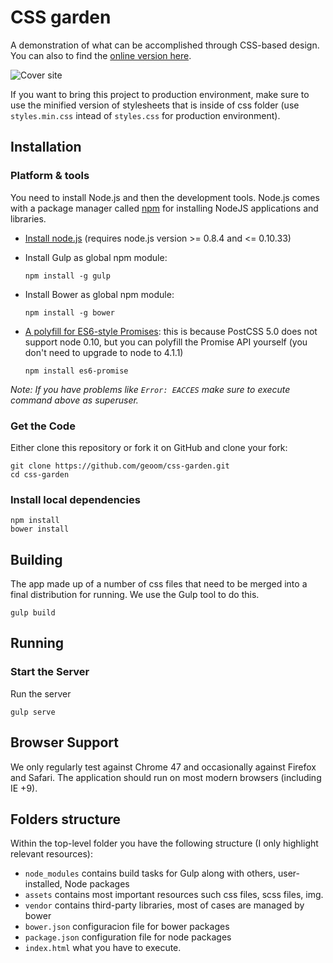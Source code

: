 
# CSS garden

A demonstration of what can be accomplished through CSS-based design. You can also to find the [online version here](http://geoom.github.io/css-garden/). 

![Cover site](https://fbcdn-sphotos-a-a.akamaihd.net/hphotos-ak-xtl1/v/t35.0-12/s2048x2048/12605509_962296190484393_101394447322348561_o.jpg?oh=2d097fc269fab2975aa4edfc11d406ab&oe=569E3FD2&__gda__=1453222471_e2b44748a2a2b15f703d36c6126f054a)

If you want to bring this project to production environment, make sure to use the minified version of stylesheets that is inside of css folder (use `styles.min.css` intead of `styles.css` for production environment).

## Installation

### Platform & tools

You need to install Node.js and then the development tools. Node.js comes with a package manager called [npm](http://npmjs.org) for installing NodeJS applications and libraries.

* [Install node.js](http://nodejs.org/download/) (requires node.js version >= 0.8.4 and <= 0.10.33)
* Install Gulp as global npm module:

    ```
    npm install -g gulp
    ```
* Install Bower as global npm module:

    ```
    npm install -g bower
    ```

* [A polyfill for ES6-style Promises](https://github.com/jakearchibald/es6-promise): this is because PostCSS 5.0 does not support node 0.10, but you can polyfill the Promise API yourself (you don't need to upgrade to node to 4.1.1)

    ```
    npm install es6-promise
    ```
*Note: If you have problems like `Error: EACCES` make sure to execute command above as superuser.*

### Get the Code

Either clone this repository or fork it on GitHub and clone your fork:

```
git clone https://github.com/geoom/css-garden.git
cd css-garden
```

### Install local dependencies

```
npm install
bower install
```

## Building

The app made up of a number of css files that need to be merged into a final distribution for running. We use the Gulp tool to do this.

```
gulp build
```

## Running

### Start the Server

Run the server

```
gulp serve
```

## Browser Support

We only regularly test against Chrome 47 and occasionally against Firefox and Safari. The application should run on most modern browsers (including IE +9).

## Folders structure

Within the top-level folder you have the following structure (I only highlight relevant resources):

* `node_modules` contains build tasks for Gulp along with others, user-installed, Node packages
* `assets` contains most important resources such css files, scss files, img.
* `vendor` contains third-party libraries, most of cases are managed by bower
* `bower.json` configuracion file for bower packages
* `package.json` configuration file for node packages
* `index.html` what you have to execute.






